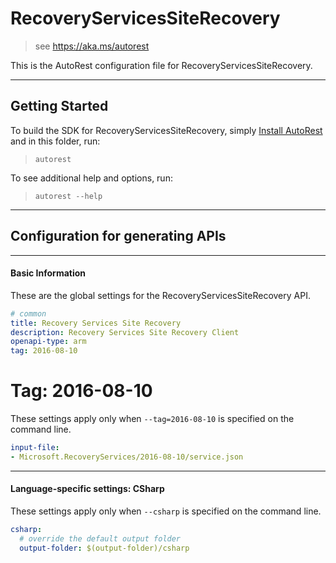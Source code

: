 # RecoveryServicesSiteRecovery
    
> see https://aka.ms/autorest

This is the AutoRest configuration file for RecoveryServicesSiteRecovery.



---
## Getting Started 
To build the SDK for RecoveryServicesSiteRecovery, simply [Install AutoRest](https://aka.ms/autorest/install) and in this folder, run:

> `autorest`

To see additional help and options, run:

> `autorest --help`
---

## Configuration for generating APIs


---
#### Basic Information 
These are the global settings for the RecoveryServicesSiteRecovery API.

``` yaml
# common 
title: Recovery Services Site Recovery
description: Recovery Services Site Recovery Client
openapi-type: arm
tag: 2016-08-10

```


# Tag: 2016-08-10

These settings apply only when `--tag=2016-08-10` is specified on the command line.

``` yaml $(tag) == '2016-08-10'
input-file:
- Microsoft.RecoveryServices/2016-08-10/service.json

```


---
#### Language-specific settings: CSharp

These settings apply only when `--csharp` is specified on the command line.

``` yaml $(csharp)
csharp:
  # override the default output folder
  output-folder: $(output-folder)/csharp
```


